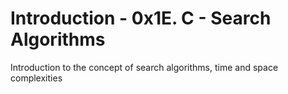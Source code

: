 # Introduction - 0x1E. C - Search Algorithms

Introduction to the concept of search algorithms, time and space  complexities


